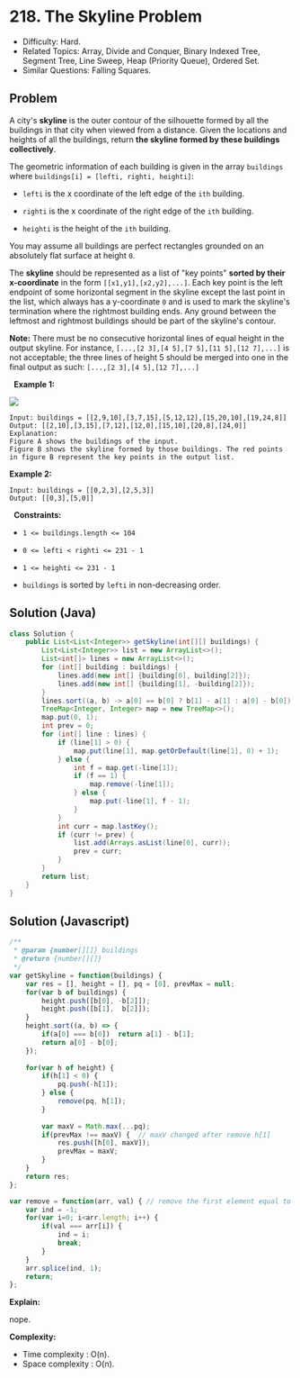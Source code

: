 # 218. The Skyline Problem

- Difficulty: Hard.
- Related Topics: Array, Divide and Conquer, Binary Indexed Tree, Segment Tree, Line Sweep, Heap (Priority Queue), Ordered Set.
- Similar Questions: Falling Squares.

## Problem

A city's **skyline** is the outer contour of the silhouette formed by all the buildings in that city when viewed from a distance. Given the locations and heights of all the buildings, return **the **skyline** formed by these buildings collectively**.

The geometric information of each building is given in the array ```buildings``` where ```buildings[i] = [lefti, righti, heighti]```:


	
- ```lefti``` is the x coordinate of the left edge of the ```ith``` building.
	
- ```righti``` is the x coordinate of the right edge of the ```ith``` building.
	
- ```heighti``` is the height of the ```ith``` building.


You may assume all buildings are perfect rectangles grounded on an absolutely flat surface at height ```0```.

The **skyline** should be represented as a list of "key points" **sorted by their x-coordinate** in the form ```[[x1,y1],[x2,y2],...]```. Each key point is the left endpoint of some horizontal segment in the skyline except the last point in the list, which always has a y-coordinate ```0``` and is used to mark the skyline's termination where the rightmost building ends. Any ground between the leftmost and rightmost buildings should be part of the skyline's contour.

**Note:** There must be no consecutive horizontal lines of equal height in the output skyline. For instance, ```[...,[2 3],[4 5],[7 5],[11 5],[12 7],...]``` is not acceptable; the three lines of height 5 should be merged into one in the final output as such: ```[...,[2 3],[4 5],[12 7],...]```

 
**Example 1:**

![](https://assets.leetcode.com/uploads/2020/12/01/merged.jpg)

```
Input: buildings = [[2,9,10],[3,7,15],[5,12,12],[15,20,10],[19,24,8]]
Output: [[2,10],[3,15],[7,12],[12,0],[15,10],[20,8],[24,0]]
Explanation:
Figure A shows the buildings of the input.
Figure B shows the skyline formed by those buildings. The red points in figure B represent the key points in the output list.
```

**Example 2:**

```
Input: buildings = [[0,2,3],[2,5,3]]
Output: [[0,3],[5,0]]
```

 
**Constraints:**


	
- ```1 <= buildings.length <= 104```
	
- ```0 <= lefti < righti <= 231 - 1```
	
- ```1 <= heighti <= 231 - 1```
	
- ```buildings``` is sorted by ```lefti``` in non-decreasing order.

## Solution (Java)
```java
class Solution {
    public List<List<Integer>> getSkyline(int[][] buildings) {
        List<List<Integer>> list = new ArrayList<>();
        List<int[]> lines = new ArrayList<>();
        for (int[] building : buildings) {
            lines.add(new int[] {building[0], building[2]});
            lines.add(new int[] {building[1], -building[2]});
        }
        lines.sort((a, b) -> a[0] == b[0] ? b[1] - a[1] : a[0] - b[0]);
        TreeMap<Integer, Integer> map = new TreeMap<>();
        map.put(0, 1);
        int prev = 0;
        for (int[] line : lines) {
            if (line[1] > 0) {
                map.put(line[1], map.getOrDefault(line[1], 0) + 1);
            } else {
                int f = map.get(-line[1]);
                if (f == 1) {
                    map.remove(-line[1]);
                } else {
                    map.put(-line[1], f - 1);
                }
            }
            int curr = map.lastKey();
            if (curr != prev) {
                list.add(Arrays.asList(line[0], curr));
                prev = curr;
            }
        }
        return list;
    }
}
```

## Solution (Javascript)

```javascript
/**
 * @param {number[][]} buildings
 * @return {number[][]}
 */
var getSkyline = function(buildings) {
    var res = [], height = [], pq = [0], prevMax = null;
    for(var b of buildings) {
        height.push([b[0], -b[2]]);
        height.push([b[1],  b[2]]);
    }
    height.sort((a, b) => {
        if(a[0] === b[0])  return a[1] - b[1];
        return a[0] - b[0];
    });
   
    for(var h of height) {
        if(h[1] < 0) {
            pq.push(-h[1]);
        } else {
            remove(pq, h[1]);
        }
        
        var maxV = Math.max(...pq);
        if(prevMax !== maxV) {  // maxV changed after remove h[1]
            res.push([h[0], maxV]);
            prevMax = maxV;
        }
    }
    return res;
};

var remove = function(arr, val) { // remove the first element equal to val
    var ind = -1;
    for(var i=0; i<arr.length; i++) {
        if(val === arr[i]) {
            ind = i;
            break;
        }
    }
    arr.splice(ind, 1);
    return;
};
```

**Explain:**

nope.

**Complexity:**

* Time complexity : O(n).
* Space complexity : O(n).

